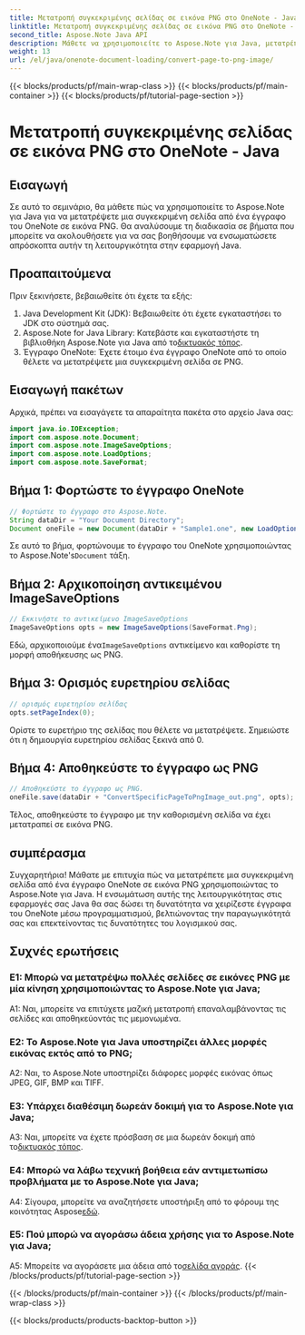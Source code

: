 ```yaml
---
title: Μετατροπή συγκεκριμένης σελίδας σε εικόνα PNG στο OneNote - Java
linktitle: Μετατροπή συγκεκριμένης σελίδας σε εικόνα PNG στο OneNote - Java
second_title: Aspose.Note Java API
description: Μάθετε να χρησιμοποιείτε το Aspose.Note για Java, μετατρέποντας μια σελίδα OneNote σε PNG. Ακολουθήστε εύκολα βήματα, φορτώστε το έγγραφο και ορίστε επιλογές. Βελτιώστε τις εφαρμογές Java με αυτήν τη λειτουργία.
weight: 13
url: /el/java/onenote-document-loading/convert-page-to-png-image/
---
```


{{< blocks/products/pf/main-wrap-class >}}
{{< blocks/products/pf/main-container >}}
{{< blocks/products/pf/tutorial-page-section >}}

# Μετατροπή συγκεκριμένης σελίδας σε εικόνα PNG στο OneNote - Java

## Εισαγωγή

Σε αυτό το σεμινάριο, θα μάθετε πώς να χρησιμοποιείτε το Aspose.Note για Java για να μετατρέψετε μια συγκεκριμένη σελίδα από ένα έγγραφο του OneNote σε εικόνα PNG. Θα αναλύσουμε τη διαδικασία σε βήματα που μπορείτε να ακολουθήσετε για να σας βοηθήσουμε να ενσωματώσετε απρόσκοπτα αυτήν τη λειτουργικότητα στην εφαρμογή Java.

## Προαπαιτούμενα

Πριν ξεκινήσετε, βεβαιωθείτε ότι έχετε τα εξής:

1. Java Development Kit (JDK): Βεβαιωθείτε ότι έχετε εγκαταστήσει το JDK στο σύστημά σας.
2.  Aspose.Note for Java Library: Κατεβάστε και εγκαταστήστε τη βιβλιοθήκη Aspose.Note για Java από το[δικτυακός τόπος](https://releases.aspose.com/note/java/).
3. Έγγραφο OneNote: Έχετε έτοιμο ένα έγγραφο OneNote από το οποίο θέλετε να μετατρέψετε μια συγκεκριμένη σελίδα σε PNG.

## Εισαγωγή πακέτων

Αρχικά, πρέπει να εισαγάγετε τα απαραίτητα πακέτα στο αρχείο Java σας:

```java
import java.io.IOException;
import com.aspose.note.Document;
import com.aspose.note.ImageSaveOptions;
import com.aspose.note.LoadOptions;
import com.aspose.note.SaveFormat;
```

## Βήμα 1: Φορτώστε το έγγραφο OneNote

```java
// Φορτώστε το έγγραφο στο Aspose.Note.
String dataDir = "Your Document Directory";
Document oneFile = new Document(dataDir + "Sample1.one", new LoadOptions());
```

 Σε αυτό το βήμα, φορτώνουμε το έγγραφο του OneNote χρησιμοποιώντας το Aspose.Note's`Document` τάξη.

## Βήμα 2: Αρχικοποίηση αντικειμένου ImageSaveOptions

```java
// Εκκινήστε το αντικείμενο ImageSaveOptions
ImageSaveOptions opts = new ImageSaveOptions(SaveFormat.Png);
```

 Εδώ, αρχικοποιούμε ένα`ImageSaveOptions` αντικείμενο και καθορίστε τη μορφή αποθήκευσης ως PNG.

## Βήμα 3: Ορισμός ευρετηρίου σελίδας

```java
// ορισμός ευρετηρίου σελίδας
opts.setPageIndex(0);
```

Ορίστε το ευρετήριο της σελίδας που θέλετε να μετατρέψετε. Σημειώστε ότι η δημιουργία ευρετηρίου σελίδας ξεκινά από 0.

## Βήμα 4: Αποθηκεύστε το έγγραφο ως PNG

```java
// Αποθηκεύστε το έγγραφο ως PNG.
oneFile.save(dataDir + "ConvertSpecificPageToPngImage_out.png", opts);
```

Τέλος, αποθηκεύστε το έγγραφο με την καθορισμένη σελίδα να έχει μετατραπεί σε εικόνα PNG.

## συμπέρασμα

Συγχαρητήρια! Μάθατε με επιτυχία πώς να μετατρέπετε μια συγκεκριμένη σελίδα από ένα έγγραφο OneNote σε εικόνα PNG χρησιμοποιώντας το Aspose.Note για Java. Η ενσωμάτωση αυτής της λειτουργικότητας στις εφαρμογές σας Java θα σας δώσει τη δυνατότητα να χειρίζεστε έγγραφα του OneNote μέσω προγραμματισμού, βελτιώνοντας την παραγωγικότητά σας και επεκτείνοντας τις δυνατότητες του λογισμικού σας.

## Συχνές ερωτήσεις

### Ε1: Μπορώ να μετατρέψω πολλές σελίδες σε εικόνες PNG με μία κίνηση χρησιμοποιώντας το Aspose.Note για Java;

A1: Ναι, μπορείτε να επιτύχετε μαζική μετατροπή επαναλαμβάνοντας τις σελίδες και αποθηκεύοντάς τις μεμονωμένα.

### Ε2: Το Aspose.Note για Java υποστηρίζει άλλες μορφές εικόνας εκτός από το PNG;

A2: Ναι, το Aspose.Note υποστηρίζει διάφορες μορφές εικόνας όπως JPEG, GIF, BMP και TIFF.

### Ε3: Υπάρχει διαθέσιμη δωρεάν δοκιμή για το Aspose.Note για Java;

 A3: Ναι, μπορείτε να έχετε πρόσβαση σε μια δωρεάν δοκιμή από το[δικτυακός τόπος](https://releases.aspose.com/).

### Ε4: Μπορώ να λάβω τεχνική βοήθεια εάν αντιμετωπίσω προβλήματα με το Aspose.Note για Java;

 A4: Σίγουρα, μπορείτε να αναζητήσετε υποστήριξη από το φόρουμ της κοινότητας Aspose[εδώ](https://forum.aspose.com/c/note/28).

### Ε5: Πού μπορώ να αγοράσω άδεια χρήσης για το Aspose.Note για Java;

 A5: Μπορείτε να αγοράσετε μια άδεια από το[σελίδα αγοράς](https://purchase.aspose.com/buy).
{{< /blocks/products/pf/tutorial-page-section >}}

{{< /blocks/products/pf/main-container >}}
{{< /blocks/products/pf/main-wrap-class >}}

{{< blocks/products/products-backtop-button >}}
